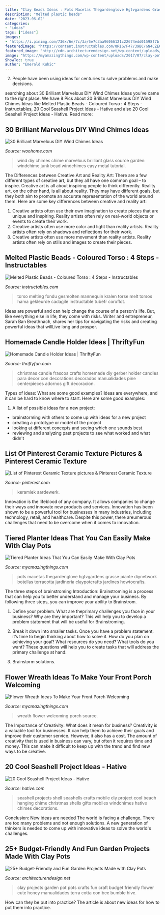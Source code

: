 ```yaml
---
title: "Clay Beads Ideas : Pots Macetas Thegardenglove Hgtvgardens Grasse Piante Diynetwork Botellas Terracotta Jardineria Claypotcrafts Jardines Howtocrafts"
description: "Melted plastic beads"
date: "2023-06-02"
categories:
- "ideas"
tags: ["ideas"]
images:
- "https://i.pinimg.com/736x/6e/7c/3a/6e7c3aa96066121c22674edd01598f7b.jpg"
featuredImage: "https://content.instructables.com/ORIG/F47/39BC/GN4CZE0F/F4739BCGN4CZE0F.jpg?frame=1"
featured_image: "http://cdn.architecturendesign.net/wp-content/uploads/2015/05/AD-Clay-Pot-Garden-Projects-10.jpg"
image: "https://myamazingthings.com/wp-content/uploads/2017/07/clay-pot-ideas-5.jpeg"
ShowToc: true
author: "Emerald Kuhic"
---
```



2. People have been using ideas for centuries to solve problems and make decisions.

	

		
searching about 30 Brilliant Marvelous DIY Wind Chimes Ideas you've came to the right place. We have 8 Pics about 30 Brilliant Marvelous DIY Wind Chimes Ideas like Melted Plastic Beads - Coloured Torso : 4 Steps - Instructables, 20 Cool Seashell Project Ideas - Hative and also 20 Cool Seashell Project Ideas - Hative. Read more:
		
    
## 30 Brilliant Marvelous DIY Wind Chimes Ideas

<img loading=lazy src="http://www.woohome.com/wp-content/uploads/2014/02/DIY-wind-chime-7.jpg" onerror="this.onerror=null;this.src='https://tse2.mm.bing.net/th?id=OIP.oRTOIU79AJZ5qybWAnjGJQHaLG&amp;pid=15.1';" alt="30 Brilliant Marvelous DIY Wind Chimes Ideas">

_Source: woohome.com_

>wind diy chimes chime marvelous brilliant glass source garden windchime junk bead windchimes easy metal tutorial. 

	

The Differences between Creative Art and Reality Art: There are a few different types of creative art, but they all have one common goal – to inspire.
Creative art is all about inspiring people to think differently. Reality art, on the other hand, is all about reality. They may have different goals, but they both aim to promote an accurate representation of the world around them. Here are some key differences between creative and reality art: 
1) Creative artists often use their own imagination to create pieces that are unique and inspiring. Reality artists often rely on real-world objects or events to create their work. 
2) Creative artists often use more color and light than reality artists. Reality artists often rely on shadows and reflections for their work. 
3) Creative artists often use more movement than reality artists. Reality artists often rely on stills and images to create their pieces.

    
## Melted Plastic Beads - Coloured Torso : 4 Steps - Instructables

<img loading=lazy src="https://content.instructables.com/ORIG/F47/39BC/GN4CZE0F/F4739BCGN4CZE0F.jpg?frame=1" onerror="this.onerror=null;this.src='https://tse1.mm.bing.net/th?id=OIP.Qx0AB1Em3Ntp2yZ_BJBkcgHaJ4&amp;pid=15.1';" alt="Melted Plastic Beads - Coloured Torso : 4 Steps - Instructables">

_Source: instructables.com_

>torso melting fondu gesmolten mannequin kralen torse melt torsos hama gekleurde cadagile instructable tubefr coroflot. 

	

Ideas are powerful and can help change the course of a person's life. But, like everything else in life, they come with risks. Writer and entrepreneur, Sarah Ban Breathnach, shares her tips for navigating the risks and creating powerful ideas that willLive long and prosper.

    
## Homemade Candle Holder Ideas | ThriftyFun

<img loading=lazy src="http://img.thrfun.com/img/084/024/homemade_candle_holder_l1.jpg" onerror="this.onerror=null;this.src='https://tse1.mm.bing.net/th?id=OIP.oSy1_AG0kDM7EgYZonwYcwHaLW&amp;pid=15.1';" alt="Homemade Candle Holder Ideas | ThriftyFun">

_Source: thriftyfun.com_

>christmas candle frascos crafts homemade diy gerber holder candles para decor con decorations decorados manualidades pine centerpieces adornos gift decoracion. 

	

Types of ideas: What are some good examples?
Ideas are everywhere, and it can be hard to know where to start. Here are some good examples:
1. A list of possible ideas for a new project: 
- brainstorming with others to come up with ideas for a new project 
- creating a prototype or model of the project 
- looking at different concepts and seeing which one sounds best 
- reviewing and analyzing past projects to see what worked and what didn't 

    
## List Of Pinterest Ceramic Texture Pictures &amp; Pinterest Ceramic Texture

<img loading=lazy src="https://i.pinimg.com/736x/6e/7c/3a/6e7c3aa96066121c22674edd01598f7b.jpg" onerror="this.onerror=null;this.src='https://tse1.mm.bing.net/th?id=OIP.n7dFISF5CXaQm6Toh_hnFgHaJ4&amp;pid=15.1';" alt="List of Pinterest Ceramic Texture pictures &amp; Pinterest Ceramic Texture">

_Source: pinterest.com_

>keramiek aardewerk. 

	

Innovation is the lifeblood of any company. It allows companies to change their ways and innovate new products and services. Innovation has been shown to be a powerful tool for businesses in many industries, including technology, retail, and healthcare. Despite this power, there areumerous challenges that need to be overcome when it comes to innovation.

    
## Tiered Planter Ideas That You Can Easily Make With Clay Pots

<img loading=lazy src="https://myamazingthings.com/wp-content/uploads/2017/07/clay-pot-ideas-5.jpeg" onerror="this.onerror=null;this.src='https://tse3.mm.bing.net/th?id=OIP.E8Wz8UGR_xs_H9BitXGH0QHaLH&amp;pid=15.1';" alt="Tiered Planter Ideas That You Can Easily Make With Clay Pots">

_Source: myamazingthings.com_

>pots macetas thegardenglove hgtvgardens grasse piante diynetwork botellas terracotta jardineria claypotcrafts jardines howtocrafts. 

	

The three steps of brainstroming
Introduction:
Brainstroming is a process that can help you to better understand and manage your business. By following three steps, you can improve your ability to Brainstrom.

1. Define your problem. What are theprimary challenges you face in your business? Why are they important? This will help you to develop a problem statement that will be useful for Brainstroming.

2. Break it down into smaller tasks. Once you have a problem statement, it’s time to begin thinking about how to solve it. How do you plan on achieving your goal? What resources do you need? What tools do you want? These questions will help you to create tasks that will address the primary challenge at hand.

3. Brainstorm solutions.

    
## Flower Wreath Ideas To Make Your Front Porch Welcoming

<img loading=lazy src="http://myamazingthings.com/wp-content/uploads/2017/07/flower-wreath-1.jpg" onerror="this.onerror=null;this.src='https://tse3.mm.bing.net/th?id=OIP.heR2IvaZF84yqQNwZIzEzwHaJ4&amp;pid=15.1';" alt="Flower Wreath Ideas To Make Your Front Porch Welcoming">

_Source: myamazingthings.com_

>wreath flower welcoming porch source. 

	

The Importance of Creativity: What does it mean for business?
Creativity is a valuable tool for businesses. It can help them to achieve their goals and improve their customer service. However, it also has a cost. The amount of creativity that is used in business can vary, but often it requires time and money. This can make it difficult to keep up with the trend and find new ways to be creative.

    
## 20 Cool Seashell Project Ideas - Hative

<img loading=lazy src="https://hative.com/wp-content/uploads/2014/12/seashell-project-ideas/3-seashell-chime.jpg" onerror="this.onerror=null;this.src='https://tse2.mm.bing.net/th?id=OIP.6sveIlQV3ojnz8Rb677pAgHaLH&amp;pid=15.1';" alt="20 Cool Seashell Project Ideas - Hative">

_Source: hative.com_

>seashell projects shell seashells crafts mobile diy project cool beach hanging chime christmas shells gifts mobiles windchimes hative chimes decorations. 

	

Conclusion: New ideas are needed
The world is facing a challenge. There are too many problems and not enough solutions. A new generation of thinkers is needed to come up with innovative ideas to solve the world's challenges.

    
## 25+ Budget-Friendly And Fun Garden Projects Made With Clay Pots

<img loading=lazy src="http://cdn.architecturendesign.net/wp-content/uploads/2015/05/AD-Clay-Pot-Garden-Projects-10.jpg" onerror="this.onerror=null;this.src='https://tse1.mm.bing.net/th?id=OIP.WZSz21KrV3SEG4mWiS2zPQHaLG&amp;pid=15.1';" alt="25+ Budget-Friendly and Fun Garden Projects Made with Clay Pots">

_Source: architecturendesign.net_

>clay projects garden pot pots crafts fun craft budget friendly flower cute honey manualidades terra cotta con bee bumble hive. 

	

How can they be put into practice?
The article is about new ideas for how to put them into practice.

